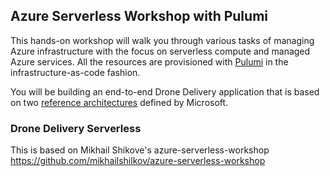 ## Azure Serverless Workshop with Pulumi

This hands-on workshop will walk you through various tasks of managing Azure infrastructure with the focus on serverless compute and managed Azure services. All the resources are provisioned with [Pulumi](https://pulumi.com) in the infrastructure-as-code fashion.

You will be building an end-to-end Drone Delivery application that is based on two [reference architectures](https://github.com/mspnp/serverless-reference-implementation) defined by Microsoft.

### Drone Delivery Serverless
This is based on Mikhail Shikove's azure-serverless-workshop
 https://github.com/mikhailshilkov/azure-serverless-workshop